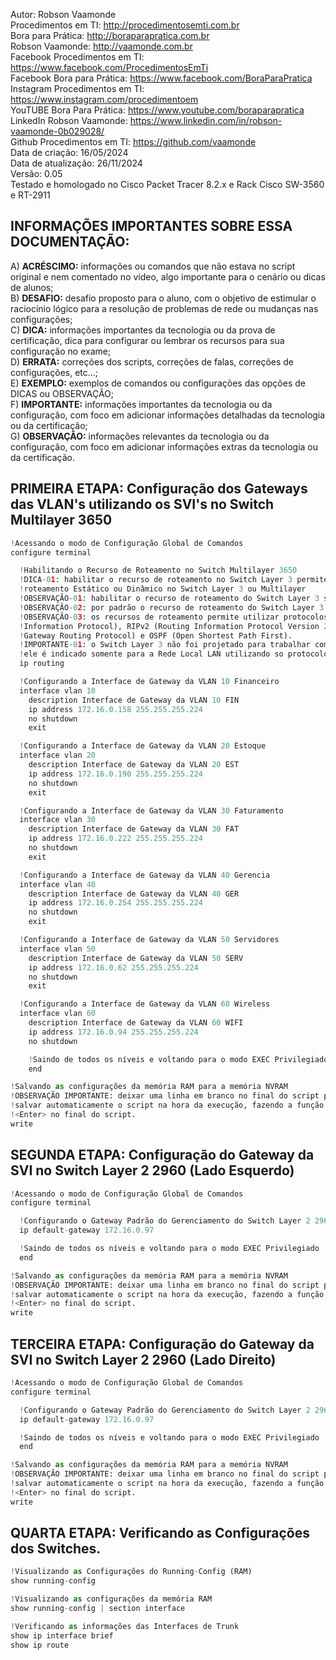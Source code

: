 Autor: Robson Vaamonde<br>
Procedimentos em TI: http://procedimentosemti.com.br<br>
Bora para Prática: http://boraparapratica.com.br<br>
Robson Vaamonde: http://vaamonde.com.br<br>
Facebook Procedimentos em TI: https://www.facebook.com/ProcedimentosEmTi<br>
Facebook Bora para Prática: https://www.facebook.com/BoraParaPratica<br>
Instagram Procedimentos em TI: https://www.instagram.com/procedimentoem<br>
YouTUBE Bora Para Prática: https://www.youtube.com/boraparapratica<br>
LinkedIn Robson Vaamonde: https://www.linkedin.com/in/robson-vaamonde-0b029028/<br>
Github Procedimentos em TI: https://github.com/vaamonde<br>
Data de criação: 16/05/2024<br>
Data de atualização: 26/11/2024<br>
Versão: 0.05<br>
Testado e homologado no Cisco Packet Tracer 8.2.x e Rack Cisco SW-3560 e RT-2911

## INFORMAÇÕES IMPORTANTES SOBRE ESSA DOCUMENTAÇÃO:

A) **ACRÉSCIMO:** informações ou comandos que não estava no script original e nem comentado no vídeo, algo importante para o cenário ou dicas de alunos;<br>
B) **DESAFIO:** desafio proposto para o aluno, com o objetivo de estimular o raciocínio lógico para a resolução de problemas de rede ou mudanças nas configurações;<br>
C) **DICA:** informações importantes da tecnologia ou da prova de certificação, dica para configurar ou lembrar os recursos para sua configuração no exame;<br>
D) **ERRATA:** correções dos scripts, correções de falas, correções de configurações, etc...;<br>
E) **EXEMPLO:** exemplos de comandos ou configurações das opções de DICAS ou OBSERVAÇÃO;<br>
F) **IMPORTANTE:** informações importantes da tecnologia ou da configuração, com foco em adicionar informações detalhadas da tecnologia ou da certificação;<br>
G) **OBSERVAÇÃO:** informações relevantes da tecnologia ou da configuração, com foco em adicionar informações extras da tecnologia ou da certificação.

## PRIMEIRA ETAPA: Configuração dos Gateways das VLAN's utilizando os SVI's no Switch Multilayer 3650
```python
!Acessando o modo de Configuração Global de Comandos
configure terminal

  !Habilitando o Recurso de Roteamento no Switch Multilayer 3650
  !DICA-01: habilitar o recurso de roteamento no Switch Layer 3 permite utilizar protocolos de 
  !roteamento Estático ou Dinâmico no Switch Layer 3 ou Multilayer
  !OBSERVAÇÃO-01: habilitar o recurso de roteamento do Switch Layer 3 somente se for necessário
  !OBSERVAÇÃO-02: por padrão o recurso de roteamento do Switch Layer 3 está desligado/desabilitado
  !OBSERVAÇÃO-03: os recursos de roteamento permite utilizar protocolos dinâmicos como o: RIP (Routing
  !Information Protocol), RIPv2 (Routing Information Protocol Version 2), EIGRP (Enhanced Interior 
  !Gateway Routing Protocol) e OSPF (Open Shortest Path First).
  !IMPORTANTE-01: o Switch Layer 3 não foi projetado para trabalhar com Roteamento de WAN (Internet), 
  !ele é indicado somente para a Rede Local LAN utilizando so protocolos IGP (Interior Gateway Protocol)
  ip routing

  !Configurando a Interface de Gateway da VLAN 10 Financeiro
  interface vlan 10
    description Interface de Gateway da VLAN 10 FIN
    ip address 172.16.0.158 255.255.255.224
    no shutdown
    exit

  !Configurando a Interface de Gateway da VLAN 20 Estoque
  interface vlan 20
    description Interface de Gateway da VLAN 20 EST
    ip address 172.16.0.190 255.255.255.224
    no shutdown
    exit

  !Configurando a Interface de Gateway da VLAN 30 Faturamento
  interface vlan 30
    description Interface de Gateway da VLAN 30 FAT
    ip address 172.16.0.222 255.255.255.224
    no shutdown
    exit

  !Configurando a Interface de Gateway da VLAN 40 Gerencia
  interface vlan 40
    description Interface de Gateway da VLAN 40 GER
    ip address 172.16.0.254 255.255.255.224
    no shutdown
    exit

  !Configurando a Interface de Gateway da VLAN 50 Servidores
  interface vlan 50
    description Interface de Gateway da VLAN 50 SERV
    ip address 172.16.0.62 255.255.255.224
    no shutdown
    exit

  !Configurando a Interface de Gateway da VLAN 60 Wireless
  interface vlan 60
    description Interface de Gateway da VLAN 60 WIFI
    ip address 172.16.0.94 255.255.255.224
    no shutdown

    !Saindo de todos os níveis e voltando para o modo EXEC Privilegiado
    end

!Salvando as configurações da memória RAM para a memória NVRAM
!OBSERVAÇÃO IMPORTANTE: deixar uma linha em branco no final do script para
!salvar automaticamente o script na hora da execução, fazendo a função de
!<Enter> no final do script.
write

```

## SEGUNDA ETAPA: Configuração do Gateway da SVI no Switch Layer 2 2960 (Lado Esquerdo)
```python
!Acessando o modo de Configuração Global de Comandos
configure terminal

  !Configurando o Gateway Padrão do Gerenciamento do Switch Layer 2 2960
  ip default-gateway 172.16.0.97

  !Saindo de todos os níveis e voltando para o modo EXEC Privilegiado
  end

!Salvando as configurações da memória RAM para a memória NVRAM
!OBSERVAÇÃO IMPORTANTE: deixar uma linha em branco no final do script para
!salvar automaticamente o script na hora da execução, fazendo a função de
!<Enter> no final do script.
write

```

## TERCEIRA ETAPA: Configuração do Gateway da SVI no Switch Layer 2 2960 (Lado Direito)
```python
!Acessando o modo de Configuração Global de Comandos
configure terminal

  !Configurando o Gateway Padrão do Gerenciamento do Switch Layer 2 2960
  ip default-gateway 172.16.0.97

  !Saindo de todos os níveis e voltando para o modo EXEC Privilegiado
  end

!Salvando as configurações da memória RAM para a memória NVRAM
!OBSERVAÇÃO IMPORTANTE: deixar uma linha em branco no final do script para
!salvar automaticamente o script na hora da execução, fazendo a função de
!<Enter> no final do script.
write

```

## QUARTA ETAPA: Verificando as Configurações dos Switches.
```python
!Visualizando as Configurações do Running-Config (RAM)
show running-config

!Visualizando as configurações da memória RAM
show running-config | section interface

!Verificando as informações das Interfaces de Trunk
show ip interface brief
show ip route
```
